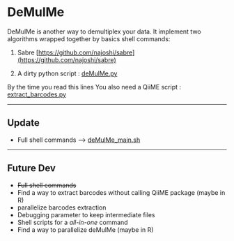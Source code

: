 # DeMulMe

DeMulMe is another way to demultiplex your data. It implement two algorithms wrapped together by basics shell commands:

1. Sabre [https://github.com/najoshi/sabre](https://github.com/najoshi/sabre)
 
2. A dirty python script : [deMulMe.py](https://github.com/RemiMaglione/genomicScript/blob/master/deMulMe/deMulMe.py)

By the time you read this lines You also need a QiiME script : [extract_barcodes.py](http://qiime.org/scripts/extract_barcodes.html)

---
## Update
* Full shell commands --> [deMulMe_main.sh](https://github.com/RemiMaglione/genomicScript/blob/master/deMulMe/deMulMe_main.sh)

---

## Future Dev
* ~~Full shell commands~~
* Find a way to extract barcodes without calling QiiME package (maybe in R)
* parallelize barcodes extraction
* Debugging parameter to keep intermediate files
* Shell scripts for a _all-in-one_ command
* Find a way to parallelize deMulMe (maybe in R)
